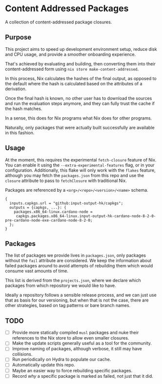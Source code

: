 # Content Addressed Packages

A collection of content-addressed package closures.

## Purpose

This project aims to speed up development environment setup, reduce disk and CPU
usage, and provide a smoother onboarding experience.

That's achieved by evaluating and building, then converting them into their
content-addressed form using `nix store make-content-addressed`.

In this process, Nix calculates the hashes of the final output, as opposed
to the default where the hash is calculated based on the attributes of a
derivation.

Once the final hash is known, no other user has to download the sources and run
the evaluation steps anymore, and they can fully trust the cache if the hash
matches.

In a sense, this does for Nix programs what Nix does for other programs.

Naturally, only packages that were actually built successfully are available in this fashion.

## Usage

At the moment, this requires the experimental `fetch-closure` feature of Nix.
You can enable it using the `--extra-experimental-features` flag, or in your configuration.
Additionally, this flake will only work with the `flakes` feature, although you
may fetch the `packages.json` from this repo and use the `closure` attribute to
pass to `fetchClosure` with traditional Nix.

Packages are referenced by a `<org>/<repo>/<version>/<name>` schema.

    {
      inputs.capkgs.url = "github:input-output-hk/capkgs";
      outputs = {capkgs, ...}: {
        packages.x86_64-linux.cardano-node =
         capkgs.packages.x86_64-linux.input-output-hk-cardano-node-8-2-0-pre-cardano-node-exe-cardano-node-8-2-0;
      };
    }

## Packages

The list of packages we provide lives in `packages.json`, only packages without
the `fail` attribute are considered. We keep the information about failed
packages around to avoid attempts of rebuilding them which would consume vast
amounts of time.

This list is derived from the `projects.json`, where we declare which packages
from which repository we would like to have.

Ideally a repository follows a sensible release process, and we can just use
that as basis for our versioning, but when that is not the case, there are other
strategies, based on tag patterns or bare branch names.

## TODO

- [ ] Provide more statically compiled `musl` packages and nuke their references to the Nix store to allow even smaller closures.
- [ ] Make the update scripts generally useful as a tool for the community.
- [ ] Improve naming of packages, although verbose, it still may have collisions.
- [ ] Run periodically on Hydra to populate our cache.
- [ ] Automatically update this repo.
- [ ] Maybe an easier way to force rebuilding specific packages.
- [ ] Record _why_ a specific package is marked as failed, not just that it did. 